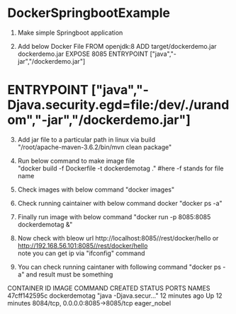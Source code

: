 # DockerSpringbootExample
1. Make simple Springboot application

2. Add below Docker File
FROM openjdk:8
ADD target/dockerdemo.jar dockerdemo.jar
EXPOSE 8085
ENTRYPOINT ["java","-jar","/dockerdemo.jar"]
# ENTRYPOINT ["java","-Djava.security.egd=file:/dev/./urandom","-jar","/dockerdemo.jar"]

3. Add jar file to a particular path in linux  via build  
"/root/apache-maven-3.6.2/bin/mvn clean package"

4. Run below command to make image file   
 "docker build -f Dockerfile -t dockerdemotag ."
#here -f stands for file name

5. Check images with below command 
"docker images"

6. Check running caintainer with below command docker
"docker ps -a"

7. Finally run image with below command
"docker run -p 8085:8085 dockerdemotag &"

8. Now check with bleow url
http://localhost:8085//rest/docker/hello or http://192.168.56.101:8085//rest/docker/hello  
   note you can get ip via "ifconfig" command

9. You can check running caintaner with following command
"docker ps -a" and result must be something   

CONTAINER ID        IMAGE               COMMAND                  CREATED             STATUS              PORTS                              NAMES
47cff142595c        dockerdemotag       "java -Djava.secur..."   12 minutes ago      Up 12 minutes       8084/tcp, 0.0.0.0:8085->8085/tcp   eager_nobel
